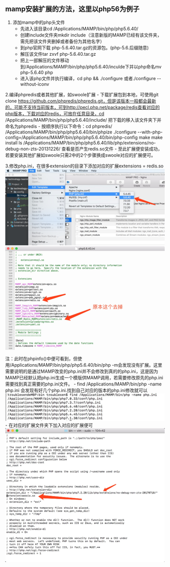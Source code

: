 ## mamp安装扩展的方法，这里以php56为例子

1. 添加mamp中的php头文件
    - 先进入该目录cd /Applications/MAMP/bin/php/php5.6.40/
    - 创建include文件夹mkdir include（注意新版的MAMP已经有该文件夹，需先把该文件夹删掉或者备份为其他名字）
    - 到php官网下载 php-5.6.40.tar.gz的资源包。(php-5.6.后缀随意)
    - 解压该文件tar zxvf php-5.6.40.tar.gz
    - 把上一部解压的文件移动到/Applications/MAMP/bin/php/php5.6.40/inculde下并以php命名mv php-5.6.40  php
    - 进入该php文件并执行编译，cd php && ./configure 或者./configure --without-iconv

2.编译phpredis或者其他扩展，如swoole扩展
    - 下载扩展包到本地，可使用git clone https://github.com/phpredis/phpredis.git，但是该版本一般都会最新的，可能不支持当前版本，可到http://pecl.php.net/package/redis查看对应的php版本，下载对应的redis，可放在任意目录，cd /Applications/MAMP/bin/php/php5.6.40/include/  把下载的移入该文件夹下并命名为phpredis
    - 按顺序执行以下命令：cd phpredis/
      /Applications/MAMP/bin/php/php5.6.40/bin/phpize
      ./configure --with-php-config=/Applications/MAMP/bin/php/php5.6.40/bin/php-config
       make
       make install
       ls /Applications/MAMP/bin/php/php5.6.40/lib/php/extensions/no-debug-non-zts-20131226/    查看是否产生redis.so文件
     - 至此扩展便安装成功，若要安装其他扩展如swoole只需2中的2个步骤换成swoole对应的扩展便可。
     
3.修改php.ini，在很多extension的目录下添加对应的扩展extensions = redis.so
![](./image/mamp_config.jpg)
![](./image/mamp_config1.jpg)

注：此时在phpinfo()中便可看到，但使用/Applications/MAMP/bin/php/php5.6.40/bin/php -m会发现没有扩展。这里需要说明的是通过MAMP改变的php.ini并不会修改到真的的php.ini，这是因为MAMP已经默认把php.ini生成一个模版供MAMP调用，若需要修改原先的php.ini需要找到真正需要的php.ini文件。
    - find /Applications/MAMP/bin/php -name php.ini 会发现有好几个php.ini.找到自己对应的版本的php.ini修改就可以
    ![](./image/mamp_phpini.jpg)
    - 在对应的扩展文件夹下加入对应的扩展便可
    ![](./image/mamp.phpini1.jpg)
    

